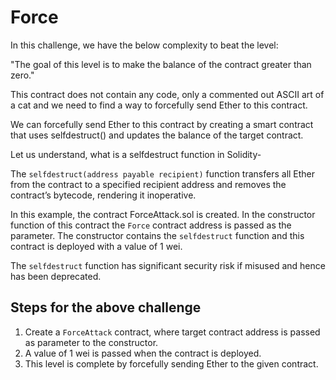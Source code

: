 
# Force

In this challenge, we have the below complexity to beat the level:

"The goal of this level is to make the balance of the contract greater than zero."

This contract does not contain any code, only a commented out ASCII art of a cat and we need to find a way to forcefully send Ether to this contract.

We can forcefully send Ether to this contract by creating a smart contract that uses selfdestruct() and updates the balance of the target contract. 

Let us understand, what is a selfdestruct function in Solidity-

The `selfdestruct(address payable recipient)` function transfers all Ether from the contract to a specified recipient address and removes the contract’s bytecode, rendering it inoperative. 

In this example, the contract ForceAttack.sol is created. In the constructor function of this contract the `Force` contract address is passed as the parameter. The constructor contains the `selfdestruct` function and this contract is deployed with a value of 1 wei.

The `selfdestruct` function has significant security risk if misused and hence has been deprecated.

## Steps for the above challenge
1. Create a `ForceAttack` contract, where target contract address is passed as parameter to the constructor.
2. A value of 1 wei is passed when the contract is deployed.
3. This level is complete by forcefully sending Ether to the given contract.